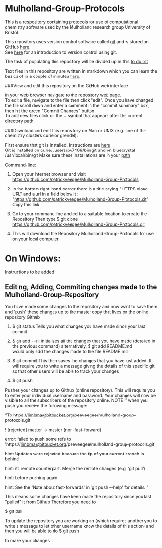 Mulholland-Group-Protocols
==========================

This is a respository containing protocols for use of computational chemistry software used by the Mulholland research group University of Bristol.


This repository uses version control software called [git](http://git-scm.com/) and
is stored on GitHub [here](https://github.com/patrickveegee/Mulholland-Group-Protocols).  
See [here](https://github.com/swcarpentry/boot-camps/blob/2013-09-bristol/version-control/README.md) for an introduction to version control using git.  

The task of populating this repository will be divided up in this [to do list](to_do_list.md)

Text files in this repository are written in markdown which you can learn the basics of in a couple of minutes [here](http://www.markdowntutorial.com/).

###View and edit this repository on the GitHub web interface 


In your web browser navigate to the [repository web page](https://github.com/patrickveegee/Mulholland-Group-Protocols).  
To edit a file, navigate to the file then click "edit".  Once you have changed the file scroll down and enter a comment in the "commit summary"
box, then hit the green "Commit Changes" button.  
To add new files click on the + symbol that appears after the current directory path

###Download and edit this repository on Mac or UNIX (e.g. one of the chemistry clusters curie or grendel): 

First ensure that git is installed. Instructions are [here](http://git-scm.com/downloads)  
Git is installed on curie: /users/pv7409/bin/git and on bluecrystal /usr/local/bin/git
Make sure these installations are in your [path](http://www.cyberciti.biz/faq/unix-linux-adding-path/)

Command-line:

1) Open your internet browser and visit https://github.com/patrickveegee/Mulholland-Group-Protocols

2) In the bottom right-hand corner there is a title saying "HTTPS clone URL" and a url in a field below it : "https://github.com/patrickveegee/Mulholland-Group-Protocols.git"
Copy this link 

3) Go to your command line and cd to a suitable location to create the Repository
Then type 
$ git clone https://github.com/patrickveegee/Mulholland-Group-Protocols.git

4) This will download the Repository Mulholland-Group-Protocols for use on your local computer 


On Windows: 
=========== 

Instructions to be added



Editing, Adding, Commiting changes made to the Mulholland-Group-Repository
--------------------------------------------------------------------------

You have made some changes to the repository and now want to save them and 'push' these changes up to the master copy that lives on the online repository Github 

1) $ git status 
Tells you what changes you have made since your last commit

2) $ git add --all 
Initializes all the changes that you have made (detailed in the previous command)
alternatively, 
$ git add README.md    
would only add the changes made to the file README.md 

3) $ git commit 
This then saves the changes that you have just added. It will require you to write a message giving the details of this specific git so that other users will be able to track your changes

4) $ git push 

Pushes your changes up to Github (online repository). This will require you to enter your individual username and password.
Your changes will now be visible to all the subscribers of the repository online. 
NOTE
If when you push you receive the following message:

"To https://limbma@bitbucket.org/peeveegee/mulholland-group-protocols.git

 ! [rejected]        master -> master (non-fast-forward)

error: failed to push some refs to 'https://limbma@bitbucket.org/peeveegee/mulholland-group-protocols.git'

hint: Updates were rejected because the tip of your current branch is behind

hint: its remote counterpart. Merge the remote changes (e.g. 'git pull')

hint: before pushing again.

hint: See the 'Note about fast-forwards' in 'git push --help' for details. 
" 

This means some changes have been made the repository since you last "pulled" it from Github 
Therefore you need to

$ git pull 

To update the repository you are working on (which requires another you to write a message to let other username know the details of this action)
and then you will be able to do 
$ git push 

to make your changes 


